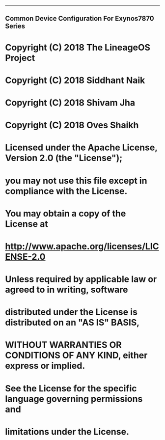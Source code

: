 -------------------------------------------------
Common Device Configuration For Exynos7870 Series
-------------------------------------------------

# Copyright (C) 2018 The LineageOS Project
# Copyright (C) 2018 Siddhant Naik
# Copyright (C) 2018 Shivam Jha
# Copyright (C) 2018 Oves Shaikh
#
# Licensed under the Apache License, Version 2.0 (the "License");
# you may not use this file except in compliance with the License.
# You may obtain a copy of the License at
#
#      http://www.apache.org/licenses/LICENSE-2.0
#
# Unless required by applicable law or agreed to in writing, software
# distributed under the License is distributed on an "AS IS" BASIS,
# WITHOUT WARRANTIES OR CONDITIONS OF ANY KIND, either express or implied.
# See the License for the specific language governing permissions and
# limitations under the License.
